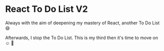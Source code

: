 # React To Do List V2

Always with the aim of deepening my mastery of React, another To Do List :smile:

Afterwards, I stop the To Do List. This is my third then it's time to move on :relaxed: :rocket:
